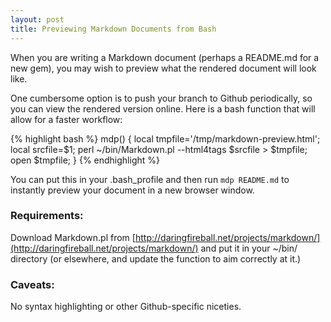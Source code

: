 ```yaml
---
layout: post
title: Previewing Markdown Documents from Bash
---
```


When you are writing a Markdown document (perhaps a README.md for a new gem), you may wish to preview what the rendered document will look like.

One cumbersome option is to push your branch to Github periodically, so you can view the rendered version online.  Here is a bash function that will allow for a faster workflow:

{% highlight bash %}
mdp() {
  local tmpfile='/tmp/markdown-preview.html';
  local srcfile=$1;
  perl ~/bin/Markdown.pl --html4tags $srcfile > $tmpfile;
  open $tmpfile;
}
{% endhighlight %}

You can put this in your .bash\_profile and then run `mdp README.md` to instantly preview your document in a new browser window.

### Requirements:

Download Markdown.pl from [http://daringfireball.net/projects/markdown/](http://daringfireball.net/projects/markdown/) and put it in your ~/bin/ directory (or elsewhere, and update the function to aim correctly at it.)

### Caveats:

No syntax highlighting or other Github-specific niceties.

